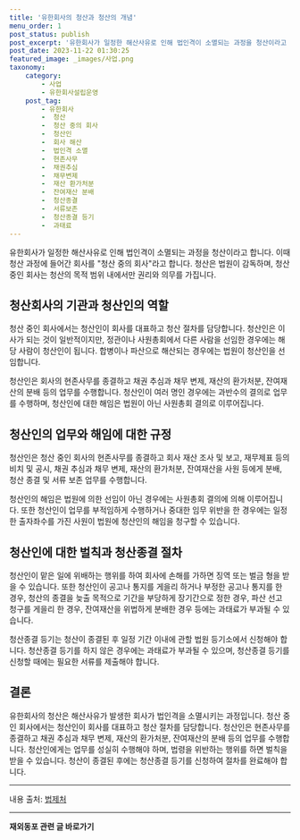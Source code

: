 ```yaml
---
title: '유한회사의 청산과 청산의 개념'
menu_order: 1
post_status: publish
post_excerpt: '유한회사가 일정한 해산사유로 인해 법인격이 소멸되는 과정을 청산이라고 합니다. 이때 청산 과정에 들어간 회사를  청산 중의 회사 라고 합니다. 청산은 법원이 감독하며, 청산 중인 회사는 청산의 목적 범위 내에서만 권리와 의무를 가집니다.'
post_date: 2023-11-22 01:30:25
featured_image: _images/사업.png
taxonomy:
    category:
        - 사업
        - 유한회사설립운영
    post_tag:
        - 유한회사
        -  청산
        -  청산 중의 회사
        -  청산인
        -  회사 해산
        -  법인격 소멸
        -  현존사무
        -  채권추심
        -  채무변제
        -  재산 환가처분
        -  잔여재산 분배
        -  청산종결
        -  서류보존
        -  청산종결 등기
        -  과태료
---
```



유한회사가 일정한 해산사유로 인해 법인격이 소멸되는 과정을 청산이라고 합니다. 이때 청산 과정에 들어간 회사를 "청산 중의 회사"라고 합니다. 청산은 법원이 감독하며, 청산 중인 회사는 청산의 목적 범위 내에서만 권리와 의무를 가집니다.

## 청산회사의 기관과 청산인의 역할

청산 중인 회사에서는 청산인이 회사를 대표하고 청산 절차를 담당합니다. 청산인은 이사가 되는 것이 일반적이지만, 정관이나 사원총회에서 다른 사람을 선임한 경우에는 해당 사람이 청산인이 됩니다. 합병이나 파산으로 해산되는 경우에는 법원이 청산인을 선임합니다.

청산인은 회사의 현존사무를 종결하고 채권 추심과 채무 변제, 재산의 환가처분, 잔여재산의 분배 등의 업무를 수행합니다. 청산인이 여러 명인 경우에는 과반수의 결의로 업무를 수행하며, 청산인에 대한 해임은 법원이 아닌 사원총회 결의로 이루어집니다.

## 청산인의 업무와 해임에 대한 규정

청산인은 청산 중인 회사의 현존사무를 종결하고 회사 재산 조사 및 보고, 재무제표 등의 비치 및 공시, 채권 추심과 채무 변제, 재산의 환가처분, 잔여재산을 사원 등에게 분배, 청산 종결 및 서류 보존 업무를 수행합니다.

청산인의 해임은 법원에 의한 선임이 아닌 경우에는 사원총회 결의에 의해 이루어집니다. 또한 청산인이 업무를 부적임하게 수행하거나 중대한 임무 위반을 한 경우에는 일정한 출자좌수를 가진 사원이 법원에 청산인의 해임을 청구할 수 있습니다.

## 청산인에 대한 벌칙과 청산종결 절차

청산인이 맡은 일에 위배하는 행위를 하여 회사에 손해를 가하면 징역 또는 벌금 형을 받을 수 있습니다. 또한 청산인이 공고나 통지를 게을리 하거나 부정한 공고나 통지를 한 경우, 청산의 종결을 늦출 목적으로 기간을 부당하게 장기간으로 정한 경우, 파산 선고 청구를 게을리 한 경우, 잔여재산을 위법하게 분배한 경우 등에는 과태료가 부과될 수 있습니다.

청산종결 등기는 청산이 종결된 후 일정 기간 이내에 관할 법원 등기소에서 신청해야 합니다. 청산종결 등기를 하지 않은 경우에는 과태료가 부과될 수 있으며, 청산종결 등기를 신청할 때에는 필요한 서류를 제출해야 합니다.

## 결론

유한회사의 청산은 해산사유가 발생한 회사가 법인격을 소멸시키는 과정입니다. 청산 중인 회사에서는 청산인이 회사를 대표하고 청산 절차를 담당합니다. 청산인은 현존사무를 종결하고 채권 추심과 채무 변제, 재산의 환가처분, 잔여재산의 분배 등의 업무를 수행합니다. 청산인에게는 업무를 성실히 수행해야 하며, 법령을 위반하는 행위를 하면 벌칙을 받을 수 있습니다. 청산이 종결된 후에는 청산종결 등기를 신청하여 절차를 완료해야 합니다.

---
내용 출처: [법제처](http://www.law.go.kr/lsSc.do?menuId=0&p1=&subMenu=1&nwYn=1&section=&tabNo=&query=%EC%B2%AD%EC%82%B0+%EC%9C%A0%ED%95%9C%ED%9A%8C%EC%82%AC&x=0&y=0#liBgcolor0)
<!-- wp:separator -->
<hr class="wp-block-separator has-alpha-channel-opacity"/>
<!-- /wp:separator -->

<!-- wp:group {"backgroundColor":"base","layout":{"type":"constrained"}} -->
<div class="wp-block-group has-base-background-color has-background"><!-- wp:paragraph {"align":"center","fontSize":"medium"} -->
<p class="has-text-align-center has-large-font-size"><strong>재외동포 관련 글 바로가기</strong></p>
<!-- /wp:paragraph -->


<!-- wp:latest-posts
{"categories":[{"id":22672,"count":19,"description":"","link":"https://uknowlaw.com/category/%ec%9e%ac%ec%99%b8%eb%8f%99%ed%8f%ac/","name":"재외동포","slug":"재외동포","taxonomy":"category","parent":0,"meta":[],"_links":{"self":[{"href":"https://uknowlaw.com/wp-json/wp/v2/categories/22672"}],"collection":[{"href":"https://uknowlaw.com/wp-json/wp/v2/categories"}],"about":[{"href":"https://uknowlaw.com/wp-json/wp/v2/taxonomies/category"}],"wp:post_type":[{"href":"https://uknowlaw.com/wp-json/wp/v2/posts?categories=22672"}],"curies":[{"name":"wp","href":"https://api.w.org/{rel}","templated":true}]}}],"postsToShow":100,"excerptLength":28,"postLayout":"grid","columns":2,"featuredImageAlign":"left","featuredImageSizeSlug":"large","fontSize":"small"} /--></div>
<!-- /wp:group -->